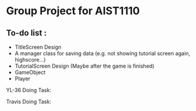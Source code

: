 # Group Project for AIST1110

## To-do list : 
- TitleScreen Design
- A manager class for saving data (e.g. not showing tutorial screen again, highscore...)
- TutorialScreen Design (Maybe after the game is finished)
- GameObject
- Player

YL-36 Doing Task:

Travis Doing Task: